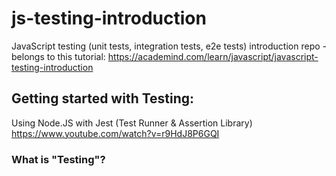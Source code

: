 # js-testing-introduction
JavaScript testing (unit tests, integration tests, e2e tests) introduction repo - belongs to this tutorial: https://academind.com/learn/javascript/javascript-testing-introduction

## Getting started with Testing:

Using Node.JS with Jest (Test Runner & Assertion Library)
https://www.youtube.com/watch?v=r9HdJ8P6GQI

### What is "Testing"?
